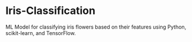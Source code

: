 # Iris-Classification
ML Model for classifying iris flowers based on their features using Python, scikit-learn, and TensorFlow.
